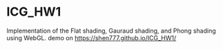 # ICG_HW1 
Implementation of the Flat shading, Gauraud shading, and Phong shading using WebGL.
demo on  https://shen777.github.io/ICG_HW1/
